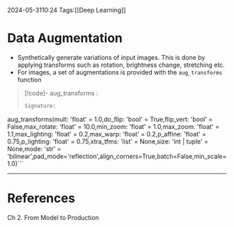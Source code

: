 2024-05-3110:24
Tags:[[Deep Learning]]
# Data Augmentation

- Synthetically generate variations of input images. This is done by applying transforms such as rotation, brightness change, stretching etc.
- For images, a set of augmentations is provided with the `aug_transforms` function 
> [!code]- aug_transforms : 
> ``` python
> Signature:
aug_transforms(mult: 'float' = 1.0,do_flip: 'bool' = True,flip_vert: 'bool' = False,max_rotate: 'float' = 10.0,min_zoom: 'float' = 1.0,max_zoom: 'float' = 1.1,max_lighting: 'float' = 0.2,max_warp: 'float' = 0.2,p_affine: 'float' = 0.75,p_lighting: 'float' = 0.75,xtra_tfms: 'list' = None,size: 'int | tuple' = None,mode: 'str' = 'bilinear',pad_mode='reflection',align_corners=True,batch=False,min_scale=1.0)```


---
# References
Ch 2. From Model to Production